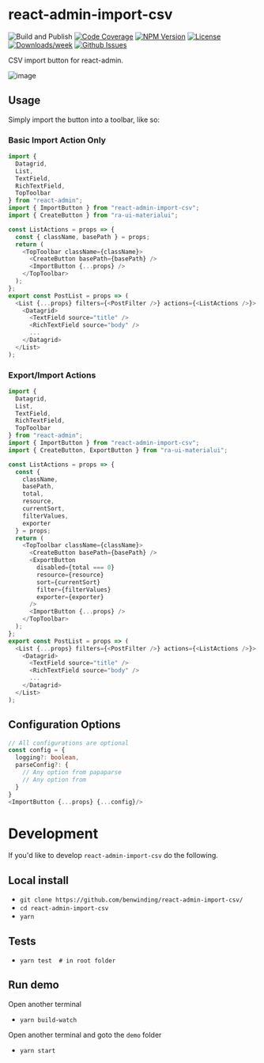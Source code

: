 # react-admin-import-csv
<!-- [START badges] -->
![Build and Publish](https://github.com/benwinding/react-admin-import-csv/workflows/Build%20and%20Publish/badge.svg)
[![Code Coverage](https://raw.githubusercontent.com/benwinding/react-admin-import-csv/master/coverage/badge-lines.svg?sanitize=true)](./coverage/coverage-summary.json)
[![NPM Version](https://img.shields.io/npm/v/react-admin-import-csv.svg)](https://www.npmjs.com/package/react-admin-import-csv) 
[![License](https://img.shields.io/npm/l/react-admin-import-csv.svg)](https://github.com/benwinding/react-admin-import-csv/blob/master/LICENSE) 
[![Downloads/week](https://img.shields.io/npm/dm/react-admin-import-csv.svg)](https://www.npmjs.com/package/react-admin-import-csv) 
[![Github Issues](https://img.shields.io/github/issues/benwinding/react-admin-import-csv.svg)](https://github.com/benwinding/react-admin-import-csv)
<!-- [END badges] -->

CSV import button for react-admin.

![image](https://i.imgur.com/HeBEe3C.gif)

## Usage

Simply import the button into a toolbar, like so:

### Basic Import Action Only

``` js
import {
  Datagrid,
  List,
  TextField,
  RichTextField,
  TopToolbar
} from "react-admin";
import { ImportButton } from "react-admin-import-csv";
import { CreateButton } from "ra-ui-materialui";

const ListActions = props => {
  const { className, basePath } = props;
  return (
    <TopToolbar className={className}>
      <CreateButton basePath={basePath} />
      <ImportButton {...props} />
    </TopToolbar>
  );
};
export const PostList = props => (
  <List {...props} filters={<PostFilter />} actions={<ListActions />}>
    <Datagrid>
      <TextField source="title" />
      <RichTextField source="body" />
      ...
    </Datagrid>
  </List>
);
```

### Export/Import Actions

``` js
import {
  Datagrid,
  List,
  TextField,
  RichTextField,
  TopToolbar
} from "react-admin";
import { ImportButton } from "react-admin-import-csv";
import { CreateButton, ExportButton } from "ra-ui-materialui";

const ListActions = props => {
  const { 
    className, 
    basePath, 
    total, 
    resource, 
    currentSort, 
    filterValues, 
    exporter 
  } = props;
  return (
    <TopToolbar className={className}>
      <CreateButton basePath={basePath} />
      <ExportButton
        disabled={total === 0}
        resource={resource}
        sort={currentSort}
        filter={filterValues}
        exporter={exporter}
      />
      <ImportButton {...props} />
    </TopToolbar>
  );
};
export const PostList = props => (
  <List {...props} filters={<PostFilter />} actions={<ListActions />}>
    <Datagrid>
      <TextField source="title" />
      <RichTextField source="body" />
      ...
    </Datagrid>
  </List>
);
```

## Configuration Options

``` typescript
// All configurations are optional
const config = {
  logging?: boolean,
  parseConfig?: {
    // Any option from papaparse
    // Any option from 
  } 
}
<ImportButton {...props} {...config}/>
```

# Development

If you'd like to develop `react-admin-import-csv` do the following.

## Local install
- `git clone https://github.com/benwinding/react-admin-import-csv/`
- `cd react-admin-import-csv`
- `yarn`

## Tests
- `yarn test  # in root folder`

## Run demo
Open another terminal

- `yarn build-watch`

Open another terminal and goto the `demo` folder
- `yarn start`
